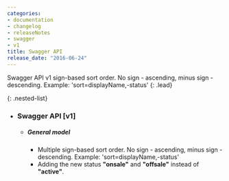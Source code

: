 ```yaml
---
categories:
- documentation
- changelog
- releaseNotes
- swagger
- v1
title: Swagger API
release_date: "2016-06-24"
---
```

Swagger API v1 sign-based sort order. No sign - ascending, minus sign - descending. Example: 'sort=displayName,-status'
{: .lead}

{: .nested-list}
- ### Swagger API [v1]
  + ##### General model
    * Multiple sign-based sort order. No sign - ascending, minus sign - descending. Example: 'sort=displayName,-status'
    * Adding the new status **"onsale"** and **"offsale"** instead of **"active"**.
